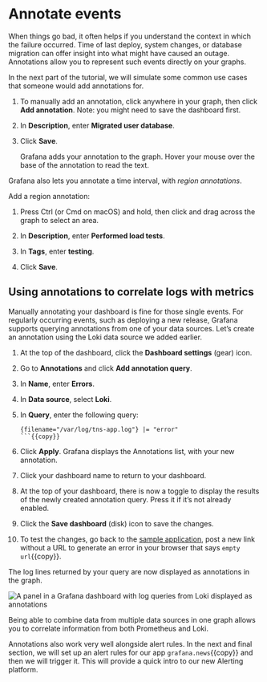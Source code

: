 # Annotate events

When things go bad, it often helps if you understand the context in which the failure occurred. Time of last deploy, system changes, or database migration can offer insight into what might have caused an outage. Annotations allow you to represent such events directly on your graphs.

In the next part of the tutorial, we will simulate some common use cases that someone would add annotations for.

1. To manually add an annotation, click anywhere in your graph, then click **Add annotation**.
   Note: you might need to save the dashboard first.

1. In **Description**, enter **Migrated user database**.

1. Click **Save**.

   Grafana adds your annotation to the graph. Hover your mouse over the base of the annotation to read the text.

Grafana also lets you annotate a time interval, with _region annotations_.

Add a region annotation:

1. Press Ctrl (or Cmd on macOS) and hold, then click and drag across the graph to select an area.

1. In **Description**, enter **Performed load tests**.

1. In **Tags**, enter **testing**.

1. Click **Save**.

## Using annotations to correlate logs with metrics

Manually annotating your dashboard is fine for those single events. For regularly occurring events, such as deploying a new release, Grafana supports querying annotations from one of your data sources. Let’s create an annotation using the Loki data source we added earlier.

1. At the top of the dashboard, click the **Dashboard settings** (gear) icon.

1. Go to **Annotations** and click **Add annotation query**.

1. In **Name**, enter **Errors**.

1. In **Data source**, select **Loki**.

1. In **Query**, enter the following query:

   ```
   {filename="/var/log/tns-app.log"} |= "error"
   ```{{copy}}

1. Click **Apply**. Grafana displays the Annotations list, with your new annotation.

1. Click your dashboard name to return to your dashboard.

1. At the top of your dashboard, there is now a toggle to display the results of the newly created annotation query. Press it if it’s not already enabled.

1. Click the **Save dashboard** (disk) icon to save the changes.

1. To test the changes, go back to the [sample application]({{TRAFFIC_HOST1_8081}}), post a new link without a URL to generate an error in your browser that says `empty url`{{copy}}.

The log lines returned by your query are now displayed as annotations in the graph.

![A panel in a Grafana dashboard with log queries from Loki displayed as annotations](https://grafana.com/media/tutorials/annotations-grafana-dashboard.png)

Being able to combine data from multiple data sources in one graph allows you to correlate information from both Prometheus and Loki.

Annotations also work very well alongside alert rules. In the next and final section, we will set up an alert rules for our app `grafana.news`{{copy}} and then we will trigger it. This will provide a quick intro to our new Alerting platform.
